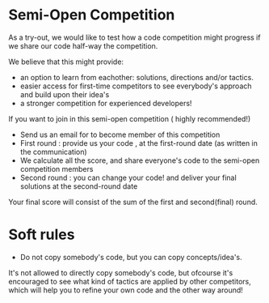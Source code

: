 # Semi-Open Competition 

As a try-out, we would like to test how a code competition might progress if we share our code half-way the competition.

We believe that this might provide: 
- an option to learn from eachother: solutions, directions and/or tactics.
- easier access for first-time competitors to see everybody's approach and build upon their idea's
- a stronger competition for experienced developers!

If you want to join in this semi-open competition ( highly recommended!)
- Send us an email for to become member of this competition
- First round : provide us your code , at the first-round date (as written in the communication)  
- We calculate all the score, and share everyone's code to the semi-open competition members
- Second round : you can change your code! and deliver your final solutions at the second-round date 

Your final score will consist of the sum of the first and second(final) round. 

# Soft rules
- Do not copy somebody's code, but you can copy concepts/idea's.

It's not allowed to directly copy somebody's code, but ofcourse it's encouraged to see what kind of tactics are applied by other competitors, which will help you to refine your own code and the other way around!

